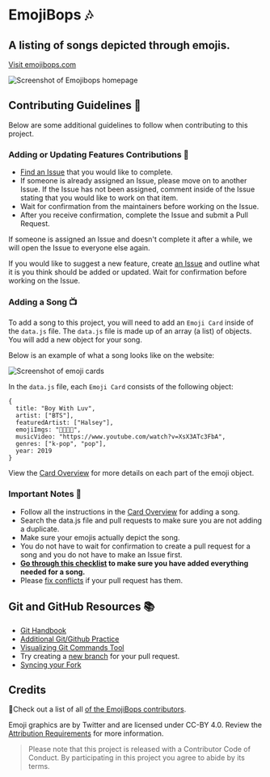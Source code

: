 # EmojiBops 🎶 

## A listing of songs depicted through emojis.
[Visit emojibops.com](https://emojibops.com)

![Screenshot of Emojibops homepage](readme/emojibops-screenshot.png)

## Contributing Guidelines 🎁

Below are some additional guidelines to follow when contributing to this project. 

### Adding or Updating Features Contributions 🚧

* [Find an Issue](https://github.com/brittanyrw/emojibops/issues) that you would like to complete. 
* If someone is already assigned an Issue, please move on to another Issue. If the Issue has not been assigned, comment inside of the Issue stating that you would like to work on that item. 
* Wait for confirmation from the maintainers before working on the Issue. 
* After you receive confirmation, complete the Issue and submit a Pull Request.

If someone is assigned an Issue and doesn't complete it after a while, we will open the Issue to everyone else again.

If you would like to suggest a new feature, create [an Issue](https://github.com/brittanyrw/emojibops/issues) and outline what it is you think should be added or updated. Wait for confirmation before working on the Issue. 

### Adding a Song 📺

To add a song to this project, you will need to add an `Emoji Card` inside of the `data.js` file. The `data.js` file is made up of an array (a list) of objects. You will add a new object for your song. 

Below is an example of what a song looks like on the website:

![Screenshot of emoji cards](/readme/emojibops-card.png)

In the `data.js` file, each `Emoji Card` consists of the following object:

```
{
  title: "Boy With Luv",
  artist: ["BTS"],
  featuredArtist: ["Halsey"],
  emojiImgs: "🧒🏻💜📸",
  musicVideo: "https://www.youtube.com/watch?v=XsX3ATc3FbA",
  genres: ["k-pop", "pop"],
  year: 2019
}
```

View the [Card Overview](/docs/card_overview.md) for more details on each part of the emoji object.

### Important Notes 🚨
* Follow all the instructions in the [Card Overview](/docs/card_overview.md) for adding a song.
* Search the data.js file and pull requests to make sure you are not adding a duplicate.
* Make sure your emojis actually depict the song.
* You do not have to wait for confirmation to create a pull request for a song and you do not have to make an Issue first.
* **[Go through this checklist](docs/card_overview.md#card-pull-request-checklist) to make sure you have added everything needed for a song.** 
* Please [fix conflicts](https://help.github.com/en/articles/resolving-a-merge-conflict-on-github) if your pull request has them.

## Git and GitHub Resources 📚
* [Git Handbook](https://guides.github.com/introduction/git-handbook/)
* [Additional Git/Github Practice](https://try.github.io/)
* [Visualizing Git Commands Tool](https://git-school.github.io/visualizing-git/)
* Try creating a [new branch](https://github.com/Kunena/Kunena-Forum/wiki/Create-a-new-branch-with-git-and-manage-branches) for your pull request.
* [Syncing your Fork](https://help.github.com/en/articles/syncing-a-fork)

## Credits

💖Check out a list of all [of the EmojiBops contributors](https://github.com/brittanyrw/emojibops/graphs/contributors).

Emoji graphics are by Twitter and are licensed under CC-BY 4.0. Review the [Attribution Requirements](https://github.com/twitter/twemoji#attribution-requirements) for more information.

> Please note that this project is released with a Contributor Code of Conduct. By participating in this project you agree to abide by its terms.
